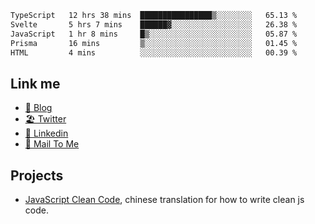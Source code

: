 <!--START_SECTION:waka-->

```txt
TypeScript   12 hrs 38 mins  ████████████████▒░░░░░░░░   65.13 %
Svelte       5 hrs 7 mins    ██████▓░░░░░░░░░░░░░░░░░░   26.38 %
JavaScript   1 hr 8 mins     █▒░░░░░░░░░░░░░░░░░░░░░░░   05.87 %
Prisma       16 mins         ▒░░░░░░░░░░░░░░░░░░░░░░░░   01.45 %
HTML         4 mins          ░░░░░░░░░░░░░░░░░░░░░░░░░   00.39 %
```

<!--END_SECTION:waka-->

## Link me

- [📕 Blog](https://chris-yu.vercel.app/)
- [🏖️ Twitter](https://twitter.com/yuetong3yu)
- [🧳 Linkedin](https://www.linkedin.com/in/yuetong3yu)
- [📧 Mail To Me](mailto:yuetong3yu@gmail.com)


## Projects 

- [JavaScript Clean Code](https://js-clean-code-cn.vercel.app/), chinese translation for how to write clean js code.
